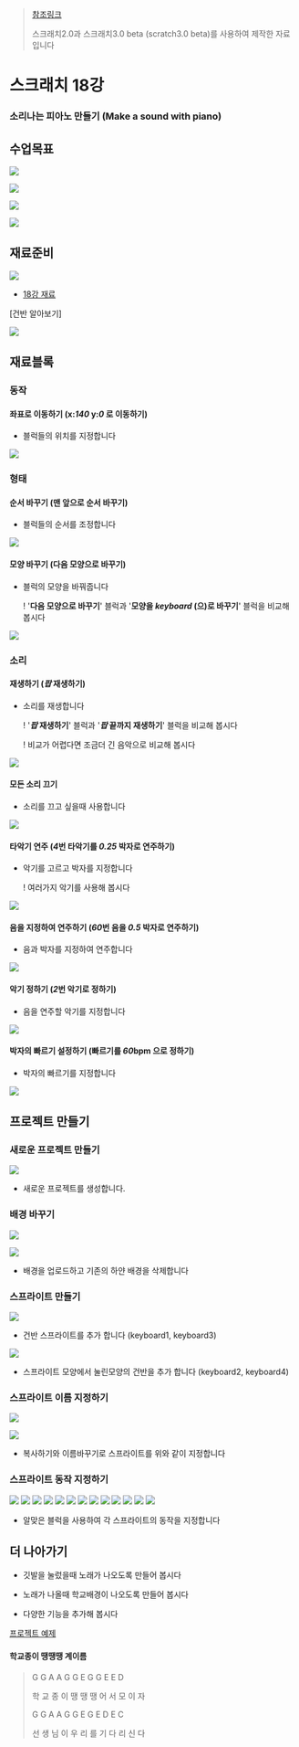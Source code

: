 > [참조링크](https://scratch.mit.edu/projects/173997067/)
>
> 스크래치2.0과 스크래치3.0 beta (scratch3.0 beta)를 사용하여 제작한 자료입니다



# 스크래치 18강

### 소리나는 피아노 만들기 (Make a sound with piano)



## 수업목표

![](https://firebasestorage.googleapis.com/v0/b/realcoding-4ca98.appspot.com/o/img%2Fslide%2F784%2Fid-3.png?alt=media&token=f3e1a627-1bdf-4a9c-b3c8-a4d54fd83060)

![](https://firebasestorage.googleapis.com/v0/b/realcoding-4ca98.appspot.com/o/img%2Fslide%2F784%2Fid-4.png?alt=media&token=dce21e4d-bd9e-4014-a264-c8a7cc2e63f8)

![](https://firebasestorage.googleapis.com/v0/b/realcoding-4ca98.appspot.com/o/img%2Fslide%2F784%2Fid-5.png?alt=media&token=feb91e94-a1df-495a-80ce-acd8122629fc)

![](https://firebasestorage.googleapis.com/v0/b/realcoding-4ca98.appspot.com/o/img%2Fslide%2F784%2Fid-6.png?alt=media&token=1c143e05-c832-422f-b9c9-c5ae3f23ea73)

## 재료준비

![](https://firebasestorage.googleapis.com/v0/b/realcoding-4ca98.appspot.com/o/img%2Fslide%2F784%2Fid-11.png?alt=media&token=01fae495-8834-4ad1-825e-71143a0fd4ef)

- [18강 재료](https://github.com/su-bin/passion/raw/master/scratch/18%EA%B0%95_%EC%86%8C%EB%A6%AC%EB%82%98%EB%8A%94_%ED%94%BC%EC%95%84%EB%85%B8_%EB%A7%8C%EB%93%A4%EA%B8%B0_%EC%9E%AC%EB%A3%8C.zip)

[건반 알아보기]

![](./resources/18_1.jpg)



## 재료블록



### 동작

#### 좌표로 이동하기 (x:*140* y:*0* 로 이동하기)

- 블럭들의 위치를 지정합니다

![](./resources/18_2.PNG)



### 형태

#### 순서 바꾸기 (맨 앞으로 순서 바꾸기)

- 블럭들의 순서를 조정합니다

![](./resources/18_3.PNG)

#### 모양 바꾸기 (다음 모양으로 바꾸기)

- 블럭의 모양을 바꿔줍니다

  !  '**다음 모양으로 바꾸기**' 블럭과 '**모양을 *keyboard* (으)로 바꾸기**' 블럭을 비교해 봅시다

![](./resources/18_4.PNG)



### 소리

#### 재생하기 (*팝* 재생하기)

- 소리를 재생합니다

  ! '***팝* 재생하기**' 블럭과 '***팝* 끝까지 재생하기**' 블럭을 비교해 봅시다

  ! 비교가 어렵다면 조금더 긴 음악으로 비교해 봅시다

![](./resources/18_5.PNG)

#### 모든 소리 끄기

- 소리를 끄고 싶을때 사용합니다

![](./resources/18_6.PNG)

#### 타악기 연주 (*4*번 타악기를 *0.25* 박자로 연주하기)

- 악기를 고르고 박자를 지정합니다

  ! 여러가지 악기를 사용해 봅시다

![](./resources/18_7.PNG)

#### 음을 지정하여 연주하기 (*60*번 음을 *0.5* 박자로 연주하기)

- 음과 박자를 지정하여 연주합니다

![](./resources/18_8.PNG)

#### 악기 정하기 (*2*번 악기로 정하기)

- 음을 연주할 악기를 지정합니다

![](./resources/18_9.PNG)

#### 박자의 빠르기 설정하기 (빠르기를 *60*bpm 으로 정하기) 

- 박자의 빠르기를 지정합니다

![](./resources/18_10.PNG)



## 프로젝트 만들기

### 새로운 프로젝트 만들기

![](./resources/new_project.png)

- 새로운 프로젝트를 생성합니다.



### 배경 바꾸기

![](./resources/18_12.png)

![](./resources/18_13.png)

- 배경을 업로드하고 기존의 하얀 배경을 삭제합니다



### 스프라이트 만들기

![](./resources/18_14.png)

- 건반 스프라이트를 추가 합니다 (keyboard1, keyboard3)

![](./resources/18_15.png)

- 스프라이트 모양에서 눌린모양의 건반을 추가 합니다 (keyboard2, keyboard4)



### 스프라이트 이름 지정하기

![](./resources/18_16.png)

![](./resources/18_17.PNG)

- 복사하기와 이름바꾸기로 스프라이트를 위와 같이 지정합니다



### 스프라이트 동작 지정하기

![](./resources/18_18.png)
![](./resources/18_19.png)
![](./resources/18_20.png)
![](./resources/18_21.png)
![](./resources/18_22.png)
![](./resources/18_23.png)
![](./resources/18_24.png)
![](./resources/18_25.png)
![](./resources/18_26.png)
![](./resources/18_27.png)
![](./resources/18_29.png)
![](./resources/18_30.png)
![](./resources/18_31.png)

- 알맞은 블럭을 사용하여 각 스프라이트의 동작을 지정합니다



## 더 나아가기

- 깃발을 눌렀을때 노래가 나오도록 만들어 봅시다

- 노래가 나올때 학교배경이 나오도록 만들어 봅시다
- 다양한 기능을 추가해 봅시다

[프로젝트 예제](https://scratch.mit.edu/projects/260312444/)



#### 학교종이 땡땡땡 계이름

> G  G  A  A   G  G  E   G  G  E  E  D
>
> 학 교 종 이 땡 땡 땡 어 서 모 이 자
>
> G  G  A  A   G  G  E   G  E  D  E  C
>
> 선 생 님 이 우 리 를 기 다 리 신 다

